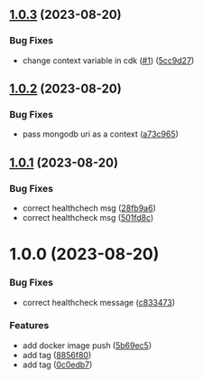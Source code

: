 ## [1.0.3](https://github.com/siobhanmt3/cdk-project/compare/v1.0.2...v1.0.3) (2023-08-20)


### Bug Fixes

* change context variable in cdk ([#1](https://github.com/siobhanmt3/cdk-project/issues/1)) ([5cc9d27](https://github.com/siobhanmt3/cdk-project/commit/5cc9d2769abdea794014f80c1178a4fc10c280b3))

## [1.0.2](https://github.com/siobhanmt3/cdk-project/compare/v1.0.1...v1.0.2) (2023-08-20)


### Bug Fixes

* pass mongodb uri as a context ([a73c965](https://github.com/siobhanmt3/cdk-project/commit/a73c96588ec3dfa0f82247d8aadab4689957be6a))

## [1.0.1](https://github.com/siobhanmt3/cdk-project/compare/v1.0.0...v1.0.1) (2023-08-20)


### Bug Fixes

* correct healthchech msg ([28fb9a6](https://github.com/siobhanmt3/cdk-project/commit/28fb9a634c3eedd888808d9c71881e39a2552a0d))
* correct healthcheck msg ([501fd8c](https://github.com/siobhanmt3/cdk-project/commit/501fd8c5336d43d1cc72e2ed0e25ec6b3d72f8fa))

# 1.0.0 (2023-08-20)


### Bug Fixes

* correct healthcheck message ([c833473](https://github.com/siobhanmt3/cdk-project/commit/c8334730b5954f2bfda6978b38ecbb6874585766))


### Features

* add docker image push ([5b69ec5](https://github.com/siobhanmt3/cdk-project/commit/5b69ec5a7e7977af8cd5ffce5ea320ef18d55747))
* add tag ([8856f80](https://github.com/siobhanmt3/cdk-project/commit/8856f807ac408b729b8113f7716e370ddf0e0620))
* add tag ([0c0edb7](https://github.com/siobhanmt3/cdk-project/commit/0c0edb704adb5e2b91b228f6eeb1128de7621cfb))
